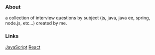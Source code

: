 

### About

a collection of interview questions by subject (js, java, java ee, spring, node.js, etc...) created by me.

### Links
[JavaScript](./js)
[React](./react)